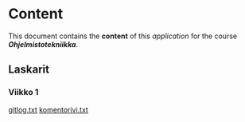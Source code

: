 # Content

This document contains the **content** of this _application_ for the course
 ***Ohjelmistotekniikka***.

 ## Laskarit

 ### Viikko 1
[gitlog.txt](https://github.com/annica-henriette/ot-harjoitustyo/blob/master/laskarit/viikko1/gitlog.txt)
[komentorivi.txt](https://github.com/annica-henriette/ot-harjoitustyo/blob/master/laskarit/viikko1/komentorivi.txt)
